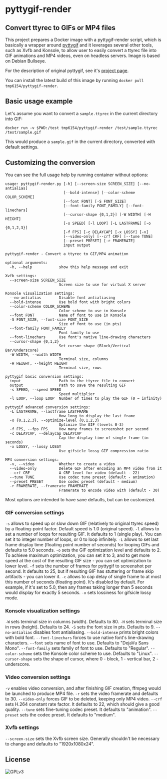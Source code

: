 # pyttygif-render

## Convert ttyrec to GIFs or MP4 files

This project prepares a Docker image with a pyttygif-render script, which is basically a wrapper around [pyttygif](https://github.com/tmp6154/pyttygif) and it leverages several other tools, such as Xvfb and Konsole, to allow user to easily convert a ttyrec file into GIF animations and MP4 videos, even on headless servers. Image is based on Debian Bullseye.

For the description of original pyttygif, see it's [project page](https://github.com/tmp6154/pyttygif).

You can install the latest build of this image by running `docker pull tmp6154/pyttygif-render`.

## Basic usage example

Let's assume you want to convert a `sample.ttyrec` in the current directory into GIF:

    docker run -v $PWD:/test tmp6154/pyttygif-render /test/sample.ttyrec /test/sample.gif

This would produce a `sample.gif` in the current directory, converted with default settings.

## Customizing the conversion

You can see the full usage help by running container without options:

    usage: pyttygif-render.py [-h] [--screen-size SCREEN_SIZE] [--no-antialias]
                              [--bold-intense] [--color-scheme COLOR_SCHEME]
                              [--font FONT] [-S FONT_SIZE]
                              [--font-family FONT_FAMILY] [--font-linechars]
                              [--cursor-shape {0,1,2}] [-W WIDTH] [-H HEIGHT]
                              [-s SPEED] [-l LOOP] [-L LASTFRAME] [-o {0,1,2,3}]
                              [-f FPS] [-c DELAYCAP] [-x LOSSY] [-v]
                              [--video-only] [--crf CRF] [--tune TUNE]
                              [--preset PRESET] [-r FRAMERATE]
                              input output
    
    pyttygif-render - Convert a ttyrec to GIF/MP4 animation
    
    optional arguments:
      -h, --help            show this help message and exit
    
    Xvfb settings:
      --screen-size SCREEN_SIZE
                            Screen size to use for virtual X server
    
    Konsole visualization settings:
      --no-antialias        Disable font antialiasing
      --bold-intense        Use bold font with bright colors
      --color-scheme COLOR_SCHEME
                            Color scheme to use in Konsole
      --font FONT           Name of font to use in Konsole
      -S FONT_SIZE, --font-size FONT_SIZE
                            Size of font to use (in pts)
      --font-family FONT_FAMILY
                            Font family to use
      --font-linechars      Use font's native line-drawing characters
      --cursor-shape {0,1,2}
                            Set cursor shape (Block/Vertical Bar/Underscore)
      -W WIDTH, --width WIDTH
                            Terminal size, columns
      -H HEIGHT, --height HEIGHT
                            Terminal size, rows
    
    pyttygif basic conversion settings:
      input                 Path to the ttyrec file to convert
      output                Path to save the resulting GIF
      -s SPEED, --speed SPEED
                            Speed multiplier
      -l LOOP, --loop LOOP  Number of times to play the GIF (0 = infinity)
    
    pyttygif advanced conversion settings:
      -L LASTFRAME, --lastframe LASTFRAME
                            How long to display the last frame
      -o {0,1,2,3}, --optimize-level {0,1,2,3}
                            Optimize the GIF (levels 0-3)
      -f FPS, --fps FPS     How many frames to screenshot per second
      -c DELAYCAP, --delaycap DELAYCAP
                            Cap the display time of single frame (in seconds)
      -x LOSSY, --lossy LOSSY
                            Use gifsicle lossy GIF compression ratio
    
    MP4 conversion settings:
      -v, --video           Whether to create a video
      --video-only          Delete GIF after encoding an MP4 video from it
      --crf CRF             A CRF level for video (default - 22)
      --tune TUNE           Use codec tune preset (default - animation)
      --preset PRESET       Use codec preset (default - medium)
      -r FRAMERATE, --framerate FRAMERATE
                            Framerate to encode video with (default - 30)

Most options are intended to have sane defaults, but can be customized.

### GIF conversion settings

`-s` allows to speed up or slow down GIF (relatively to original ttyrec speed) by a floating-point factor. Default speed is 1.0 (original speed).
`-l` allows to set a number of loops for resulting GIF. It defaults to 1 (single play). You can set it to integer number of loops, or 0 to loop infinitely.
`-L` allows to set last frame display time (floating point number of seconds) for looping GIFs and defaults to 5.0 seconds.
`-o` sets the GIF optimization level and defaults to 2. To achieve maximum optimization, you can set it to 3, and to get more speed at the cost of the resulting GIF size - you can set optimization to lower level.
`-f` sets the number of frames for pyttygif to screenshot per second. It defaults to 25, but if resulting GIF has stuttering or frame skip artifacts - you can lower it.
`-c` allows to cap delay of single frame to at most this number of seconds (floating point). It's disabled by default. For example, if it's set to 5.0, then any frames taking longer than 5 seconds would display for exactly 5 seconds.
`-x` sets lossiness for gifsicle lossy mode.

### Konsole visualization settings

`-W` sets terminal size in columns (width). Defaults to 80.
`-H` sets terminal size in rows (height). Defaults to 24.
`-S` sets the font size in pts. Defaults to 9.
`--no-antialias` disables font antialiasing.
`--bold-intense` prints bright colors with bold font.
`--font-linechars` forces to use native font's line-drawing characters.
`--font` sets name of font to use. Defaults to "DejaVu Sans Mono".
`--font-family` sets family of font to use. Defaults to "Regular".
`--color-scheme` sets the Konsole color scheme to use. Defaults to "Linux".
`--cursor-shape` sets the shape of cursor, where 0 - block, 1 - vertical bar, 2 - underscore.

### Video conversion settings

`-v` enables video conversion, and after finishing GIF creation, ffmpeg would be launched to produce MP4 file.
`-r` sets the video framerate and defaults to 30.
`--video-only` forces GIF to be deleted, keeping only MP4 video.
`--crf` sets H.264 constant rate factor. It defaults to 22, which should give a good quality.
`--tune` sets fine-tuning codec preset. It defaults to "animation".
`--preset` sets the codec preset. It defaults to "medium".

### Xvfb settings

`--screen-size` sets the Xvfb screen size. Generally shouldn't be necessary to change and defaults to "1920x1080x24".

## License

![GPLv3](https://github.com/tmp6154/pyttygif/blob/master/img/gplv3.png?raw=true "GPLv3")
